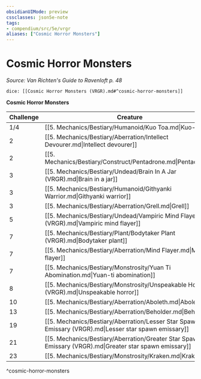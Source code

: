 ```yaml
---
obsidianUIMode: preview
cssclasses: json5e-note
tags:
- compendium/src/5e/vrgr
aliases: ["Cosmic Horror Monsters"]
---
```

# Cosmic Horror Monsters
*Source: Van Richten's Guide to Ravenloft p. 48* 

`dice: [[Cosmic Horror Monsters (VRGR).md#^cosmic-horror-monsters]]`

**Cosmic Horror Monsters**

| Challenge | Creature | Source |
|-----------|----------|--------|
| 1/4 | [[5. Mechanics/Bestiary/Humanoid/Kuo Toa.md\|Kuo-toa]] | "MM" |
| 2 | [[5. Mechanics/Bestiary/Aberration/Intellect Devourer.md\|Intellect devourer]] | "MM" |
| 2 | [[5. Mechanics/Bestiary/Construct/Pentadrone.md\|Pentadrone]] | "MM" |
| 3 | [[5. Mechanics/Bestiary/Undead/Brain In A Jar (VRGR).md\|Brain in a jar]] | VGR |
| 3 | [[5. Mechanics/Bestiary/Humanoid/Githyanki Warrior.md\|Githyanki warrior]] | "MM" |
| 3 | [[5. Mechanics/Bestiary/Aberration/Grell.md\|Grell]] | "MM" |
| 5 | [[5. Mechanics/Bestiary/Undead/Vampiric Mind Flayer (VRGR).md\|Vampiric mind flayer]] | VGR |
| 7 | [[5. Mechanics/Bestiary/Plant/Bodytaker Plant (VRGR).md\|Bodytaker plant]] | VGR |
| 7 | [[5. Mechanics/Bestiary/Aberration/Mind Flayer.md\|Mind flayer]] | "MM" |
| 7 | [[5. Mechanics/Bestiary/Monstrosity/Yuan Ti Abomination.md\|Yuan-ti abomination]] | "MM" |
| 8 | [[5. Mechanics/Bestiary/Monstrosity/Unspeakable Horror (VRGR).md\|Unspeakable horror]] | VGR |
| 10 | [[5. Mechanics/Bestiary/Aberration/Aboleth.md\|Aboleth]] | "MM" |
| 13 | [[5. Mechanics/Bestiary/Aberration/Beholder.md\|Beholder]] | "MM" |
| 19 | [[5. Mechanics/Bestiary/Aberration/Lesser Star Spawn Emissary (VRGR).md\|Lesser star spawn emissary]] | VGR |
| 21 | [[5. Mechanics/Bestiary/Aberration/Greater Star Spawn Emissary (VRGR).md\|Greater star spawn emissary]] | VGR |
| 23 | [[5. Mechanics/Bestiary/Monstrosity/Kraken.md\|Kraken]] | "MM" |
^cosmic-horror-monsters